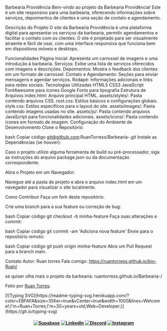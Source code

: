 Barbearia Providência
Bem-vindo ao projeto da Barbearia Providência! Este é um site responsivo para uma barbearia, oferecendo informações sobre serviços, depoimentos de clientes e uma seção de contato e agendamento.

Descrição do Projeto
O site da Barbearia Providência é uma plataforma digital para apresentar os serviços da barbearia, permitir agendamentos e facilitar o contato com os clientes. O site é projetado para ser visualmente atraente e fácil de usar, com uma interface responsiva que funciona bem em dispositivos móveis e desktops.

Funcionalidades
Página Inicial: Apresenta um carrossel de imagens e uma introdução à barbearia.
Serviços: Exibe uma lista de serviços oferecidos com imagens e descrições.
Depoimentos: Mostra o feedback dos clientes em um formato de carrossel.
Contato e Agendamento: Seções para enviar mensagens e agendar serviços.
Rodapé: Informações adicionais e links para redes sociais.
Tecnologias Utilizadas
HTML5
CSS3
JavaScript
FontAwesome para ícones
Google Fonts para tipografia
Estrutura de Arquivos
index.html: Arquivo principal HTML.
assets/styles/: Pasta contendo arquivos CSS.
root.css: Estilos básicos e configurações globais.
style.css: Estilos específicos para o layout do site.
assets/images/: Pasta contendo imagens usadas no site.
assets/js/: Pasta contendo arquivos JavaScript para funcionalidades adicionais.
assets/icons/: Pasta contendo ícones em formato de imagem.
Configuração do Ambiente de Desenvolvimento
Clone o Repositório:

bash
Copiar código
git@github.com:RuanTorress/Barbearia-.git
Instale as Dependências (se houver):

Caso o projeto utilize alguma ferramenta de build ou pré-processador, siga as instruções do arquivo package.json ou da documentação correspondente.

Abra o Projeto em um Navegador:

Navegue até a pasta do projeto e abra o arquivo index.html em um navegador para visualizar o site localmente.

Como Contribuir
Faça um fork deste repositório.

Crie uma branch para a sua feature ou correção de bug:

bash
Copiar código
git checkout -b minha-feature
Faça suas alterações e commit:

bash
Copiar código
git commit -am 'Adiciona nova feature'
Envie para o repositório remoto:

bash
Copiar código
git push origin minha-feature
Abra um Pull Request para a branch main.

Contato
Autor: Ruan torres
Fala comigo: https://ruantorress.github.io/bio-Ruan/

se quiser 
olha mais  o projeto da barbearia:  ruantorress.github.io/Barbearia-/

 <p>
            Feito por
            <a href="https://github.com/RuanTorress" target="_blank" title="Ver Ruan Torres"
              >Ruan Torres</a
            >.
          </p>
[![Typing SVG](https://readme-typing-svg.herokuapp.com/?color=EBFAFA&size=35&center=true&vCenter=true&width=1000&lines=Welcome!;I'm+Ruan+Torres;I'm+30+years+old;Web+Developer;)](https://git.io/typing-svg)
<h4 align="center">

[![Supabase](https://img.shields.io/badge/souruandev-273542?style=for-the-badge&logo=supabase&logoColor=white)](https://ruantorress.github.io/Portfolio/)
[![LinkedIn](https://img.shields.io/badge/LinkedIn-0077B5?style=for-the-badge&logo=linkedin&logoColor=white)](https://www.linkedin.com/in/ruanfabio59/)
[![Discord](https://img.shields.io/badge/Discord-7289DA?style=for-the-badge&logo=discord&logoColor=white)](https://discord.com/channels/@me)
[![Instagram](https://img.shields.io/badge/-Instagram-%23E4405F?style=for-the-badge&logo=instagram&logoColor=white)](https://www.instagram.com/ruanfabio59/?igsh=YjE3OTVuNTFwbmxz&utm_source=qr)
